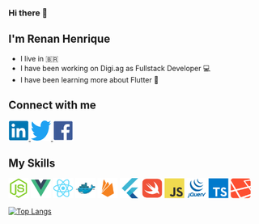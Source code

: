 ### Hi there 👋
## I'm Renan Henrique
- I live in 🇧🇷
- I have been working on Digi.ag as Fullstack Developer 💻
- I have been learning more about Flutter 💖

## Connect with me
<a href="https://www.linkedin.com/in/renamcomn/" target="_blank">
  <img src="https://raw.githubusercontent.com/devicons/devicon/master/icons/linkedin/linkedin-original.svg" heigth="30" width="40"/>
</a>
<a href="https://twitter.com/renamcomn" target="_blank">
  <img src="https://raw.githubusercontent.com/devicons/devicon/master/icons/twitter/twitter-original.svg" heigth="30" width="40"/>
</a>
<a href="https://www.facebook.com/renamcomn" target="_blank">
  <img src="https://raw.githubusercontent.com/devicons/devicon/master/icons/facebook/facebook-original.svg" heigth="30" width="40"/>
</a>

## My Skills

<img src="https://raw.githubusercontent.com/devicons/devicon/master/icons/nodejs/nodejs-original.svg" heigth="30" width="40" style="max-width:100%"></img>
<img src="https://raw.githubusercontent.com/devicons/devicon/master/icons/vuejs/vuejs-original.svg" heigth="30" width="40" style="max-width:100%"></img>
<img src="https://raw.githubusercontent.com/devicons/devicon/master/icons/react/react-original.svg" heigth="30" width="40" style="max-width:100%"></img>
<img src="https://raw.githubusercontent.com/devicons/devicon/master/icons/docker/docker-original.svg" heigth="30" width="40" style="max-width:100%"></img>
<img src="https://raw.githubusercontent.com/devicons/devicon/master/icons/firebase/firebase-plain.svg" heigth="30" width="40" style="max-width:100%"></img>
<img src="https://raw.githubusercontent.com/devicons/devicon/master/icons/flutter/flutter-original.svg" heigth="30" width="40" style="max-width:100%"></img>
<img src="https://raw.githubusercontent.com/devicons/devicon/master/icons/swift/swift-original.svg" heigth="30" width="40" style="max-width:100%"></img>
<img src="https://raw.githubusercontent.com/devicons/devicon/master/icons/javascript/javascript-original.svg" heigth="30" width="40" style="max-width:100%"></img>
<img src="https://raw.githubusercontent.com/devicons/devicon/master/icons/jquery/jquery-plain-wordmark.svg" heigth="30" width="40" style="max-width:100%"></img>
<img src="https://raw.githubusercontent.com/devicons/devicon/master/icons/typescript/typescript-original.svg" heigth="30" width="40" style="max-width:100%"></img>
<img src="https://raw.githubusercontent.com/devicons/devicon/master/icons/laravel/laravel-plain.svg" heigth="30" width="40" style="max-width:100%"></img>


[![Top Langs](https://github-readme-stats.vercel.app/api/top-langs/?username=renamcomn)](https://github.com/renamcomn/github-readme-stats)


<!--
**renamcomn/renamcomn** is a ✨ _special_ ✨ repository because its `README.md` (this file) appears on your GitHub profile.

Here are some ideas to get you started:

- 🔭 I’m currently working on ...
- 🌱 I’m currently learning ...
- 👯 I’m looking to collaborate on ...
- 🤔 I’m looking for help with ...
- 💬 Ask me about ...
- 📫 How to reach me: ...
- 😄 Pronouns: ...
- ⚡ Fun fact: ...
-->
